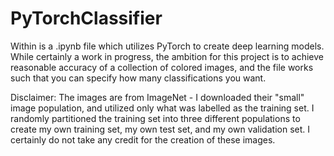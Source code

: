 # PyTorchClassifier

Within is a .ipynb file which utilizes PyTorch to create deep learning models. While certainly a work in progress, the ambition for this project is to achieve reasonable accuracy of a collection of colored images, and the file works such that you can specify how many classifications you want.

Disclaimer: The images are from ImageNet - I downloaded their "small" image population, and utilized only what was labelled as the training set. I randomly partitioned the training set into three different populations to create my own training set, my own test set, and my own validation set. I certainly do not take any credit for the creation of these images.